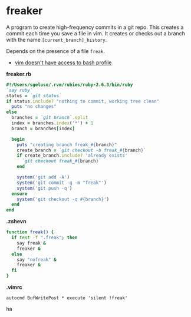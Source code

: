 # freaker
A program to create high-frequency commits in a git repo. This creates a commit
each time you save a file in vim. It creates or checks out a branch with the name
`[current_branch]_history`.

Depends on the presence of a file `freak`.

* [vim doesn't have access to bash profile](https://stackoverflow.com/questions/4642822/commands-executed-from-vim-are-not-recognizing-bash-command-aliases#comment32725637_4642855)

**freaker.rb**
```ruby
#!/Users/sgeluso/.rvm/rubies/ruby-2.6.3/bin/ruby
`say ruby`
status = `git status`
if status.include? "nothing to commit, working tree clean"
  puts "no changes"
else
  branches = `git branch`.split
  index = branches.index('*') + 1
  branch = branches[index]

  begin
    puts "creating branch freak_#{branch}"
    create_branch = `git checkout -b freak_#{branch}`
    if create_branch.include? 'already exists'
      `git checkout freak_#{branch}`
    end

    system('git add -A')
    system('git commit -q -m "freak"')
    system('git push -q')
  ensure
    system('git checkout -q #{branch}')
  end
end
```

**.zshevn**
```bash
function freak() {
  if test -f ".freak"; then
    say freak &
    freaker &
  else
    say "nofreak" &
    freaker &
  fi
}
```

**.vimrc**
```vim
autocmd BufWritePost * execute 'silent !freak'
```

ha
